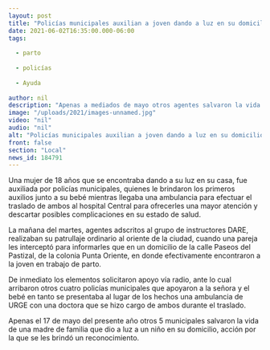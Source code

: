 ```yaml
---
layout: post
title: "Policías municipales auxilian a joven dando a luz en su domicilio"
date: 2021-06-02T16:35:00.000-06:00
tags:
  
  - parto
  
  - policías
  
  - Ayuda
  
author: nil
description: "Apenas a mediados de mayo otros agentes salvaron la vida de una madre y su recién nacido"
image: "/uploads/2021/images-unnamed.jpg"
video: "nil"
audio: "nil"
alt: "Policías municipales auxilian a joven dando a luz en su domicilio"
front: false
section: "Local"
news_id: 184791
---
```


Una mujer de 18 años que se encontraba dando a su luz en su casa, fue auxiliada por policías municipales, quienes le brindaron los primeros auxilios junto a su bebé mientras llegaba una ambulancia para efectuar el traslado de ambos al hospital Central para ofrecerles una mayor atención y descartar posibles complicaciones en su estado de salud.

La mañana del martes, agentes adscritos al grupo de instructores DARE, realizaban su patrullaje ordinario al oriente de la ciudad, cuando una pareja les interceptó para informarles que en un domicilio de la calle Paseos del Pastizal, de la colonia Punta Oriente, en donde efectivamente encontraron a la joven en trabajo de parto.

De inmediato los elementos solicitaron apoyo vía radio, ante lo cual arribaron otros cuatro policías municipales que apoyaron a la señora y el bebé en tanto se presentaba al lugar de los hechos una ambulancia de URGE con una doctora que se hizo cargo de ambos durante el traslado.

Apenas el 17 de mayo del presente año otros 5 municipales salvaron la vida de una madre de familia que dio a luz a un niño en su domicilio, acción por la que se les brindó un reconocimiento.
